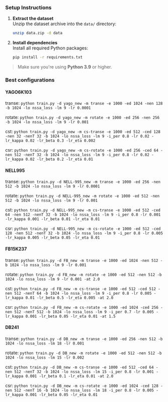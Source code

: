 ### Setup Instructions

1. **Extract the dataset**  
   Unzip the dataset archive into the `data/` directory:

   ```bash
   unzip data.zip -d data
   ```

2. **Install dependencies**  
   Install all required Python packages:
   ```bash
   pip install -r requirements.txt
   ```

> Make sure you're using **Python 3.9** or higher.

### Best configurations

#### YAGO6K103

transe:
`python train.py -d yago_new -m transe -e 1000 -ed 1024 -nen 128 -b 1024 -lo nssa_loss -lm 9 -lr 0.0001`

rotate:
`python train.py -d yago_new -m rotate -e 1000 -ed 256 -nen 256 -b 1024 -lo nssa_loss -lm 9 -lr 0.001`

cst:
`python train.py -d yago_new -m cs-transe -e 1000 -ed 512 -ced 128 -nen 32 -nenT 32 -b 1024 -lo nssa_loss -lm 9 -i_per 0.8 -lr 0.02 -lr_kappa 0.02 -lr_beta 0.3 -lr_eta 0.002`

csr:
`python train.py -d yago_new -m cs-rotate -e 1000 -ed 256 -ced 64 -nen 512 -nenT 32 -b 1024 -lo nssa_loss -lm 9 -i_per 0.8 -lr 0.02 -lr_kappa 0.02 -lr_beta 0.2 -lr_eta 0.01`

#### NELL995

transe:
`python train.py -d NELL-995_new -m transe -e 1000 -ed 256 -nen 512 -b 1024 -lo nssa_loss -lm 9 -lr 0.0001`

rotate:
`python train.py -d NELL-995_new -m rotate -e 1000 -ed 512 -nen 512 -b 1024 -lo nssa_loss -lm 9 -lr 0.001`

cst:
`python train.py -d NELL-995_new -m cs-transe -e 1000 -ed 512 -ced 64 -nen 512 -nenT 32 -b 1024 -lo nssa_loss -lm 9 -i_per 0.8 -lr 0.001 -lr_kappa 0.001 -lr_beta 0.01 -lr_eta 0.01`

csr:
`python train.py -d NELL-995_new -m cs-rotate -e 1000 -ed 512 -ced 128 -nen 512 -nenT 32 -b 1024 -lo nssa_loss -lm 9 -i_per 0.8 -lr 0.005 -lr_kappa 0.005 -lr_beta 0.05 -lr_eta 0.01`

#### FB15K237

transe:
`python train.py -d FB_new -m transe -e 1000 -ed 1024 -nen 512 -b 1024 -lo nssa_loss -lm 9 -lr 0.001`

rotate:
`python train.py -d FB_new -m rotate -e 1000 -ed 512 -nen 512 -b 1024 -lo nssa_loss -lm 9 -lr 0.001 -at 2.0`

cst:
`python train.py -d FB_new -m cs-transe -e 1000 -ed 512 -ced 512 -nen 512 -nenT 64 -b 1024 -lo nssa_loss -lm 9 -i_per 0.8 -lr 0.005 -lr_kappa 0.01 -lr_beta 0.5 -lr_eta 0.005 -at 2.0`

csr:
`python train.py -d FB_new -m cs-rotate -e 1000 -ed 1024 -ced 256 -nen 512 -nenT 512 -b 1024 -lo nssa_loss -lm 9 -i_per 0.7 -lr 0.005 -lr_kappa 0.001 -lr_beta 0.05 -lr_eta 0.01 -at 1.5`

#### DB241

transe:
`python train.py -d DB_new -m transe -e 1000 -ed 256 -nen 512 -b 1024 -lo nssa_loss -lm 18 -lr 0.001`

rotate:
`python train.py -d DB_new -m rotate -e 1000 -ed 512 -nen 512 -b 1024 -lo nssa_loss -lm 15 -lr 0.002`

cst:
`python train.py -d DB_new -m cs-transe -e 1000 -ed 512 -ced 64 -nen 512 -nenT 32 -b 1024 -lo nssa_loss -lm 15 -i_per 0.8 -lr 0.001 -lr_kappa 0.001 -lr_beta 0.1 -lr_eta 0.01 -at 2.0`

csr:
`python train.py -d DB_new -m cs-rotate -e 1000 -ed 1024 -ced 128 -nen 512 -nenT 16 -b 1024 -lo nssa_loss -lm 18 -i_per 0.8 -lr 0.005 -lr_kappa 0.001 -lr_beta 0.05 -lr_eta 0.01`
